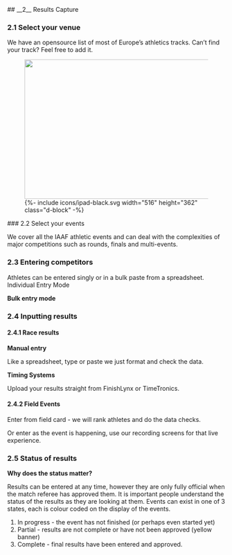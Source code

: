 <div markdown="1" data-aos="fade-up">
## __2__ Results Capture

### 2.1 Select your venue

We have an opensource list of most of Europe’s athletics tracks.  Can’t find your track? Feel free to add it.

</div>
<div class="side-image side-image-right tablet-shadow" data-aos="fade-left">
 <figure class="tablet-demo">
     <img src="{{ site.baseurl }}/assets/img/screens/tablet-screen-comp-management-1.png" class="screen" id="comp-screen" width="430" height="322">
  	{%- include icons/ipad-black.svg width="516" height="362" class="d-block" -%}
</figure>
</div>
<div markdown="1" data-aos="fade-up">
### 2.2 Select your events

We cover all the IAAF athletic events and can deal with the complexities of major competitions such as rounds, finals and multi-events.

### 2.3 Entering competitors

Athletes can be entered singly or in a bulk paste from a spreadsheet.
Individual Entry Mode

__Bulk entry mode__ 

### 2.4 Inputting results

#### 2.4.1 Race results

__Manual entry__

Like a spreadsheet, type or paste we just format and check the data.

__Timing Systems__ 

Upload your results straight from FinishLynx or TimeTronics.

#### 2.4.2 Field Events

Enter from field card - we will rank athletes and do the data checks.

Or enter as the event is happening, use our recording screens for that live experience.

### 2.5 Status of results

__Why does the status matter?__

Results can be entered at any time, however they are only fully official when the match referee has approved them. It is important people understand the status of the results as they are looking at them. Events can exist in one of 3 states, each is colour coded on the display of the events.

1. In progress - the event has not finished (or perhaps even started yet)
2. Partial - results are not complete or have not been approved (yellow banner)
3. Complete - final results have been entered and approved.

</div>
